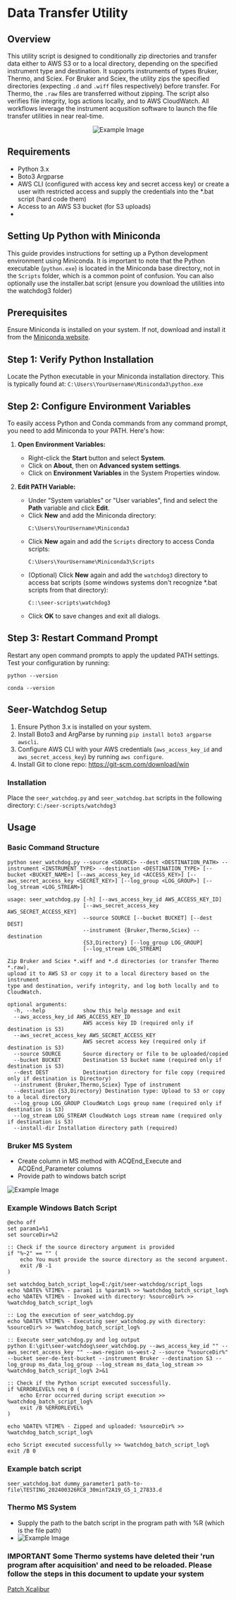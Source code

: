 # Data Transfer Utility

## Overview

This utility script is designed to conditionally zip directories and transfer data either to AWS S3 or to a local directory, depending on the specified instrument type and destination. It supports instruments of types Bruker, Thermo, and Sciex. For Bruker and Sciex, the utility zips the specified directories (expecting `.d` and `.wiff` files respectively) before transfer. For Thermo, the `.raw` files are transferred without zipping. The script also verifies file integrity, logs actions locally, and to AWS CloudWatch. All workflows leverage the instrument acqusition software to launch the file transfer utilities in near real-time.
<p align="center">
  <img src="resources/Cloud%20First%20Lab.PNG" alt="Example Image">
</p>


## Requirements

- Python 3.x
- Boto3 Argparse
- AWS CLI (configured with access key and secret access key) or create a user with restricted access and supply the credentials into the *.bat script (hard code them)
- Access to an AWS S3 bucket (for S3 uploads)
- 
## Setting Up Python with Miniconda

This guide provides instructions for setting up a Python development environment using Miniconda. It is important to note that the Python executable (`python.exe`) is located in the Miniconda base directory, not in the `Scripts` folder, which is a common point of confusion. You can also optionally use the installer.bat script (ensure you download the utilities into the watchdog3 folder)

## Prerequisites

Ensure Miniconda is installed on your system. If not, download and install it from the [Miniconda website](https://docs.conda.io/en/latest/miniconda.html).

## Step 1: Verify Python Installation

Locate the Python executable in your Miniconda installation directory. This is typically found at:
```C:\Users\YourUsername\Miniconda3\python.exe```

## Step 2: Configure Environment Variables

To easily access Python and Conda commands from any command prompt, you need to add Miniconda to your PATH. Here's how:

1. **Open Environment Variables:**
   - Right-click the **Start** button and select **System**.
   - Click on **About**, then on **Advanced system settings**.
   - Click on **Environment Variables** in the System Properties window.

2. **Edit PATH Variable:**
   - Under "System variables" or "User variables", find and select the **Path** variable and click **Edit**.
   - Click **New** and add the Miniconda directory:
     ```
     C:\Users\YourUsername\Miniconda3
     ```
   - Click **New** again and add the `Scripts` directory to access Conda scripts:
     ```
     C:\Users\YourUsername\Miniconda3\Scripts
     ```
   - (Optional) Click **New** again and add the `watchdog3` directory to access bat scripts (some windows systems don't recognize *.bat scripts from that directory):
     ```
     C::\seer-scripts\watchdog3
     ```
   - Click **OK** to save changes and exit all dialogs.

## Step 3: Restart Command Prompt

Restart any open command prompts to apply the updated PATH settings. Test your configuration by running:

```python --version```

```conda --version```


## Seer-Watchdog Setup

1. Ensure Python 3.x is installed on your system.
2. Install Boto3 and ArgParse by running `pip install boto3 argparse awscli`.
3. Configure AWS CLI with your AWS credentials (`aws_access_key_id` and `aws_secret_access_key`) by running `aws configure`.
4. Install Git to clone repo: https://git-scm.com/download/win


### Installation

Place the ```seer_watchdog.py``` and ```seer_watchdog.bat``` scripts in the following directory:
```C:/seer-scripts/watchdog3```

## Usage

### Basic Command Structure

```shell
python seer_watchdog.py --source <SOURCE> --dest <DESTINATION_PATH> --instrument <INSTRUMENT_TYPE> --destination <DESTINATION_TYPE> [--bucket <BUCKET_NAME>] [--aws_access_key_id <ACCESS_KEY>] [--aws_secret_access_key <SECRET_KEY>] [--log_group <LOG_GROUP>] [--log_stream <LOG_STREAM>]

usage: seer_watchdog.py [-h] [--aws_access_key_id AWS_ACCESS_KEY_ID]
                        [--aws_secret_access_key AWS_SECRET_ACCESS_KEY]
                        --source SOURCE [--bucket BUCKET] [--dest DEST]
                        --instrument {Bruker,Thermo,Sciex} --destination
                        {S3,Directory} [--log_group LOG_GROUP]
                        [--log_stream LOG_STREAM]

Zip Bruker and Sciex *.wiff and *.d directories (or transfer Thermo *.raw),
upload it to AWS S3 or copy it to a local directory based on the instrument
type and destination, verify integrity, and log both locally and to
CloudWatch.

optional arguments:
  -h, --help            show this help message and exit
  --aws_access_key_id AWS_ACCESS_KEY_ID
                        AWS access key ID (required only if destination is S3)
  --aws_secret_access_key AWS_SECRET_ACCESS_KEY
                        AWS secret access key (required only if destination is S3)
  --source SOURCE       Source directory or file to be uploaded/copied
  --bucket BUCKET       Destination S3 bucket name (required only if destination is S3)
  --dest DEST           Destination directory for file copy (required only if destination is Directory)
  --instrument {Bruker,Thermo,Sciex} Type of instrument
  --destination {S3,Directory} Destination type: Upload to S3 or copy to a local directory
  --log_group LOG_GROUP CloudWatch Logs group name (required only if destination is S3)
  --log_stream LOG_STREAM CloudWatch Logs stream name (required only if destination is S3)
  --install-dir Installation directory path (required)
```


### Bruker MS System

- Create column in MS method with  ACQEnd_Execute and ACQEnd_Parameter columns
- Provide path to windows batch script

![Example Image](resources/Bruker.PNG)

### Example Windows Batch Script

```
@echo off
set param1=%1
set sourceDir=%2

:: Check if the source directory argument is provided
if "%~2" == "" (
    echo You must provide the source directory as the second argument.
    exit /B -1
)

set watchdog_batch_script_log=E:/git/seer-watchdog/script_logs
echo %DATE% %TIME% - param1 is %param1% >> %watchdog_batch_script_log%
echo %DATE% %TIME% - Invoked with directory: %sourceDir% >> %watchdog_batch_script_log%

:: Log the execution of seer_watchdog.py
echo %DATE% %TIME% - Executing seer_watchdog.py with directory: %sourceDir% >> %watchdog_batch_script_log%

:: Execute seer_watchdog.py and log output
python E:\git\seer-watchdog\seer_watchdog.py --aws_access_key_id "" --aws_secret_access_key "" --aws-region us-west-2 --source "%sourceDir%" --bucket seer-de-test-bucket --instrument Bruker --destination S3 --log_group ms_data_log_group --log_stream ms_data_log_stream >> %watchdog_batch_script_log% 2>&1

:: Check if the Python script executed successfully.
if %ERRORLEVEL% neq 0 (
    echo Error occurred during script execution >> %watchdog_batch_script_log%
    exit /B %ERRORLEVEL%
)

echo %DATE% %TIME% - Zipped and uploaded: %sourceDir% >> %watchdog_batch_script_log%

echo Script executed successfully >> %watchdog_batch_script_log%
exit /B 0
```

### Example batch script
```
seer_watchdog.bat dummy_parameter1 path-to-file\TESTING_202400326RC8_30minT2A19_G5_1_27833.d
```

### Thermo MS System

- Supply the path to the batch script in the program path with %R (which is the file path)
- ![Example Image](resources/thermo_programs.PNG)

### IMPORTANT Some Thermo systems have deleted their 'run program after acquisition' and need to be reloaded. Please follow the steps in this document to update your system
[Patch Xcalibur](https://github.com/seerbio/seer-watchdog/blob/main/resources/FC%202024.002%20RevC%20Upgrade%20Instructions%20for%20Xcalibur%204.5%20and%204.6%20(3).pdf)






